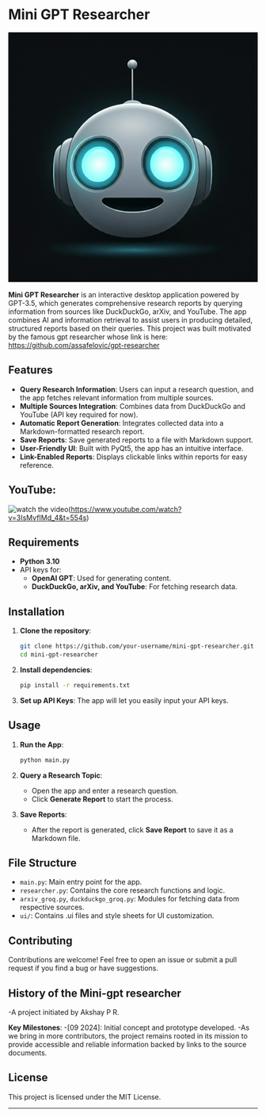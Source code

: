 # Mini GPT Researcher


![Mini-gpt-researcher](https://github.com/Dorcatz123/Mini-gpt-researcher/blob/main/mini-gpt-researcher.jpg)



**Mini GPT Researcher** is an interactive desktop application powered by GPT-3.5, which generates comprehensive research reports by querying information from sources like DuckDuckGo, arXiv, and YouTube. The app combines AI and information retrieval to assist users in producing detailed, structured reports based on their queries. This project was built motivated by the famous gpt researcher whose link is here: https://github.com/assafelovic/gpt-researcher

## Features

- **Query Research Information**: Users can input a research question, and the app fetches relevant information from multiple sources.
- **Multiple Sources Integration**: Combines data from DuckDuckGo and YouTube (API key required for now).
- **Automatic Report Generation**: Integrates collected data into a Markdown-formatted research report.
- **Save Reports**: Save generated reports to a file with Markdown support.
- **User-Friendly UI**: Built with PyQt5, the app has an intuitive interface.
- **Link-Enabled Reports**: Displays clickable links within reports for easy reference.

## YouTube:


![watch the video](https://img.youtube.com/vi/3IsMvfIMd_4/maxresdefault.jpg)(https://www.youtube.com/watch?v=3IsMvfIMd_4&t=554s)

## Requirements

- **Python 3.10**
- API keys for:
  - **OpenAI GPT**: Used for generating content.
  - **DuckDuckGo, arXiv, and YouTube**: For fetching research data.

## Installation

1. **Clone the repository**:
   ```bash
   git clone https://github.com/your-username/mini-gpt-researcher.git
   cd mini-gpt-researcher
   ```

2. **Install dependencies**:
   ```bash
   pip install -r requirements.txt
   ```

3. **Set up API Keys**:
   The app will let you easily input your API keys.

## Usage

1. **Run the App**:
   ```bash
   python main.py
   ```

2. **Query a Research Topic**:
   - Open the app and enter a research question.
   - Click **Generate Report** to start the process.

3. **Save Reports**:
   - After the report is generated, click **Save Report** to save it as a Markdown file.

## File Structure

- `main.py`: Main entry point for the app.
- `researcher.py`: Contains the core research functions and logic.
- `arxiv_groq.py`, `duckduckgo_groq.py`: Modules for fetching data from respective sources.
- `ui/`: Contains .ui files and style sheets for UI customization.

## Contributing

Contributions are welcome! Feel free to open an issue or submit a pull request if you find a bug or have suggestions.

## History of the Mini-gpt researcher

-A project initiated by Akshay P R.

**Key Milestones**:
-[09 2024]: Initial concept and prototype developed.
-As we bring in more contributors, the project remains rooted in its mission to provide accessible and reliable information backed by links to the source documents.

## License

This project is licensed under the MIT License.

---

